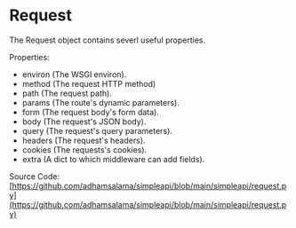 # Request

The Request object contains severl useful properties.

Properties:

-   environ (The WSGI environ).
-   method (The request HTTP method)
-   path (The request path).
-   params (The route's dynamic parameters).
-   form (The request body's form data).
-   body (The request's JSON body).
-   query (The request's query parameters).
-   headers (The request's headers).
-   cookies (The requests's cookies).
-   extra (A dict to which middleware can add fields).

Source Code: [https://github.com/adhamsalama/simpleapi/blob/main/simpleapi/request.py](https://github.com/adhamsalama/simpleapi/blob/main/simpleapi/request.py)
